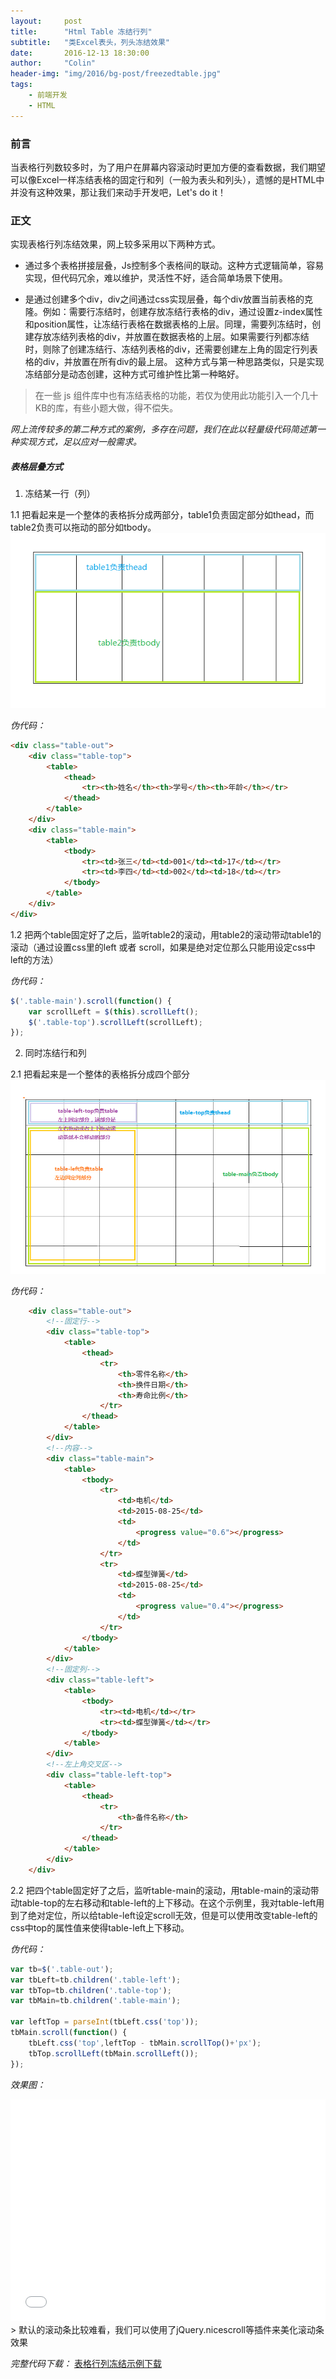 ```yaml
---
layout:     post
title:      "Html Table 冻结行列"
subtitle:   "类Excel表头，列头冻结效果"
date:       2016-12-13 18:30:00
author:     "Colin"
header-img: "img/2016/bg-post/freezedtable.jpg"
tags:
    - 前端开发
    - HTML
---
```


### 前言
当表格行列数较多时，为了用户在屏幕内容滚动时更加方便的查看数据，我们期望可以像Excel一样冻结表格的固定行和列（一般为表头和列头），遗憾的是HTML中并没有这种效果，那让我们来动手开发吧，Let's do it！

### 正文
实现表格行列冻结效果，网上较多采用以下两种方式。

+ 通过多个表格拼接层叠，Js控制多个表格间的联动。这种方式逻辑简单，容易实现，但代码冗余，难以维护，灵活性不好，适合简单场景下使用。

+ 是通过创建多个div，div之间通过css实现层叠，每个div放置当前表格的克隆。例如：需要行冻结时，创建存放冻结行表格的div，通过设置z-index属性和position属性，让冻结行表格在数据表格的上层。同理，需要列冻结时，创建存放冻结列表格的div，并放置在数据表格的上层。如果需要行列都冻结时，则除了创建冻结行、冻结列表格的div，还需要创建左上角的固定行列表格的div，并放置在所有div的最上层。 这种方式与第一种思路类似，只是实现冻结部分是动态创建，这种方式可维护性比第一种略好。

> 在一些 js 组件库中也有冻结表格的功能，若仅为使用此功能引入一个几十KB的库，有些小题大做，得不偿失。

*网上流传较多的第二种方式的案例，多存在问题，我们在此以轻量级代码简述第一种实现方式，足以应对一般需求。*

##### 表格层叠方式
1. 冻结某一行（列）

1.1 把看起来是一个整体的表格拆分成两部分，table1负责固定部分如thead，而table2负责可以拖动的部分如tbody。
![冻结行(列)表格层叠图](/img/2016/in-post/freezedtable/structure-1.png)

*伪代码：*

``` html
<div class="table-out">
    <div class="table-top">
        <table>
            <thead>
                <tr><th>姓名</th><th>学号</th><th>年龄</th></tr>
            </thead>
        </table>
    </div>
    <div class="table-main">
        <table>
            <tbody>
                <tr><td>张三</td><td>001</td><td>17</td></tr> 
                <tr><td>李四</td><td>002</td><td>18</td></tr> 
            </tbody>     
        </table>                
    </div>
</div>
```

1.2 把两个table固定好了之后，监听table2的滚动，用table2的滚动带动table1的滚动（通过设置css里的left 或者 scroll，如果是绝对定位那么只能用设定css中left的方法）

*伪代码：*

``` js
$('.table-main').scroll(function() {
    var scrollLeft = $(this).scrollLeft();
    $('.table-top').scrollLeft(scrollLeft);
});
```

2. 同时冻结行和列

2.1 把看起来是一个整体的表格拆分成四个部分
![同时冻结行列表格层叠图](/img/2016/in-post/freezedtable/structure-2.png)
    
*伪代码：*
``` html
    <div class="table-out">
        <!--固定行-->
        <div class="table-top">
            <table>
                <thead>
                    <tr>
                        <th>零件名称</th>
                        <th>换件日期</th>
                        <th>寿命比例</th>
                    </tr>
                </thead>
            </table>
        </div>
        <!--内容-->
        <div class="table-main">
            <table>
                <tbody>
                    <tr>
                        <td>电机</td>
                        <td>2015-08-25</td>
                        <td>
                            <progress value="0.6"></progress>
                        </td>
                    </tr>
                    <tr>
                        <td>蝶型弹簧</td>
                        <td>2015-08-25</td>
                        <td>
                            <progress value="0.4"></progress>
                        </td>
                    </tr>
                </tbody>
            </table>
        </div>
        <!--固定列-->
        <div class="table-left">
            <table>
                <tbody>
                    <tr><td>电机</td></tr>
                    <tr><td>蝶型弹簧</td></tr>
                </tbody>
            </table>
        </div>
        <!--左上角交叉区-->
        <div class="table-left-top">
            <table>
                <thead>
                    <tr>
                        <th>备件名称</th>
                    </tr>
                </thead>
            </table>
        </div>
    </div>
```

2.2 把四个table固定好了之后，监听table-main的滚动，用table-main的滚动带动table-top的左右移动和table-left的上下移动。在这个示例里，我对table-left用到了绝对定位，所以给table-left设定scroll无效，但是可以使用改变table-left的css中top的属性值来使得table-left上下移动。

*伪代码：*

``` js
var tb=$('.table-out');
var tbLeft=tb.children('.table-left');
var tbTop=tb.children('.table-top');
var tbMain=tb.children('.table-main');

var leftTop = parseInt(tbLeft.css('top'));
tbMain.scroll(function() {		
    tbLeft.css('top',leftTop - tbMain.scrollTop()+'px');
    tbTop.scrollLeft(tbMain.scrollLeft());
});
```

*效果图：*
<iframe src="/res/freezedtable.html" style="border:0;width:100%;height:355px;"></iframe>
> 默认的滚动条比较难看，我们可以使用了jQuery.nicescroll等插件来美化滚动条效果

*完整代码下载：* 
<a target='_blank' href='https://gist.github.com/colin-chang/29a9d08e7ea850fda9ec012bc49cc530'>表格行列冻结示例下载</a>